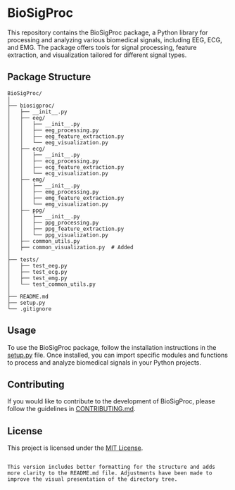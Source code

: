 # BioSigProc

This repository contains the BioSigProc package, a Python library for processing and analyzing various biomedical signals, including EEG, ECG, and EMG. The package offers tools for signal processing, feature extraction, and visualization tailored for different signal types.

## Package Structure

```plaintext
BioSigProc/
│
├── biosigproc/
│   ├── __init__.py
│   ├── eeg/
│   │   ├── __init__.py
│   │   ├── eeg_processing.py
│   │   ├── eeg_feature_extraction.py
│   │   └── eeg_visualization.py
│   ├── ecg/
│   │   ├── __init__.py
│   │   ├── ecg_processing.py
│   │   ├── ecg_feature_extraction.py
│   │   └── ecg_visualization.py
│   ├── emg/
│   │   ├── __init__.py
│   │   ├── emg_processing.py
│   │   ├── emg_feature_extraction.py
│   │   └── emg_visualization.py
│   ├── ppg/
│   │   ├── __init__.py
│   │   ├── ppg_processing.py
│   │   ├── ppg_feature_extraction.py
│   │   └── ppg_visualization.py
│   ├── common_utils.py
│   ├── common_visualization.py  # Added
│
├── tests/
│   ├── test_eeg.py
│   ├── test_ecg.py
│   ├── test_emg.py
│   └── test_common_utils.py
│
├── README.md
├── setup.py
└── .gitignore
```

## Usage

To use the BioSigProc package, follow the installation instructions in the [setup.py](./setup.py) file. Once installed, you can import specific modules and functions to process and analyze biomedical signals in your Python projects.

## Contributing

If you would like to contribute to the development of BioSigProc, please follow the guidelines in [CONTRIBUTING.md](CONTRIBUTING.md).

## License

This project is licensed under the [MIT License](LICENSE).
```

This version includes better formatting for the structure and adds more clarity to the README.md file. Adjustments have been made to improve the visual presentation of the directory tree.